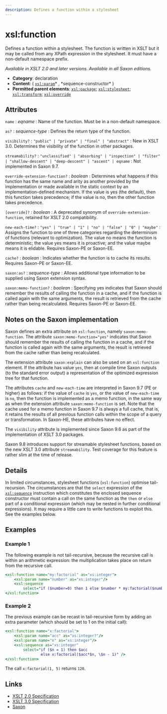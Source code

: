 ```yaml
---
description: Defines a function within a stylesheet
---
```


# xsl:function

Defines a function within a stylesheet. The function is written in XSLT but it may be called from any XPath expression in the stylesheet. It must have a non-default namespace prefix.

_Available in XSLT 2.0 and later versions. Available in all Saxon editions._

- **Category**: declaration
- **Content**: ( [`xsl:param`](xsl-param.md)* , *sequence-constructor\* )
- **Permitted parent elements**: [`xsl:package`](xsl-package.md); [`xsl:stylesheet`](xsl-stylesheet.md); [`xsl:transform`](xsl-transform.md); [`xsl:override`](xsl-override.md)

## Attributes

`name`
: _eqname_
: Name of the function. Must be in a non-default namespace.

`as?`
: _sequence-type_
: Defines the return type of the function.

`visibility?`
: `"public" | "private" | "final" | "abstract"`
: New in XSLT 3.0. Determines the visibility of the function in other packages.

`streamability?`
: `"unclassified" | "absorbing" | "inspection" | "filter" | "shallow-descent" | "deep-descent" | "ascent" | eqname`
: Not implemented in Saxon 9.7.

`override-extension-function?`
: _boolean_
: Determines what happens if this function has the same name and arity as another provided by the implementation or made available in the static context by an implementation-defined mechanism. If the value is yes (the default), then this function takes precedence; if the value is no, then the other function takes precedence.

`[override]?`
: _boolean_
: A deprecated synonym of `override-extension-function`, retained for XSLT 2.0 compatibility.

`new-each-time?`
: `"yes" | "true" | "1" | "no" | "false" | "0" | "maybe"`
: Assigns the function to one of three categories regarding the determinism of functions (relevant to optimization). The value no means the function is deterministic; the value yes means it is proactive; and the value maybe means it is elidable. Requires Saxon-PE or Saxon-EE.

`cache?`
: _boolean_
: Indicates whether the function is to cache its results. Requires Saxon-PE or Saxon-EE.

`saxon:as?`
: _sequence-type_
: Allows additional type information to be supplied using Saxon extension syntax.

`saxon:memo-function?`
: _boolean_
: Specifying yes indicates that Saxon should remember the results of calling the function in a cache, and if the function is called again with the same arguments, the result is retrieved from the cache rather than being recalculated. Requires Saxon-PE or Saxon-EE.

## Notes on the Saxon implementation

Saxon defines an extra attribute on `xsl:function`, namely `saxon:memo-function`. The attribute `saxon:memo-function="yes"` indicates that Saxon should remember the results of calling the function in a cache, and if the function is called again with the same arguments, the result is retrieved from the cache rather than being recalculated.

The extension attribute `saxon:explain` can also be used on an `xsl:function` element. If the attribute has value `yes`, then at compile time Saxon outputs (to the standard error output) a representation of the optimized expression tree for that function.

The attributes `cache` and `new-each-time` are interpreted in Saxon 9.7 (PE or higher) as follows: if the value of `cache` is `yes`, or the value of `new-each-time` is `no`, then the function is implemented as a memo function, in the same way as when the extension attribute `saxon:memo-function` is set. Note that the cache used for a memo function in Saxon 9.7 is always a full cache, that is, it retains the results of all previous function calls within the scope of a query or transformation. In Saxon-HE, these attributes have no effect.

The `visibility` attribute is implemented since Saxon 9.6 as part of the implementation of XSLT 3.0 packages.

Saxon 9.8 introduces support for streamable stylesheet functions, based on the new XSLT 3.0 attribute `streamability`. Test coverage for this feature is rather slim at the time of release.

## Details

In limited circumstances, stylesheet functions (`xsl:function`) optimise tail-recursion. The circumstances are that the `select` expression of the [`xsl:sequence`](xsl-sequence.md) instruction which constitutes the enclosed sequence constructor must contain a call on the same function as the `then` or `else` part of a conditional expression (which may be nested in further conditional expressions). It may require a little care to write functions to exploit this. See the examples below.

## Examples

### Example 1

The following example is not tail-recursive, because the recursive call is within an arithmetic expression: the multiplication takes place on return from the recursive call.

```xslt
<xsl:function name="my:factorial" as="xs:integer">
    <xsl:param name="number" as="xs:integer"/>
    <xsl:sequence
        select="if ($number=0) then 1 else $number * my:factorial($number-1)"/>
</xsl:function>
```

### Example 2

The previous example can be recast in tail-recursive form by adding an extra parameter (which should be set to 1 on the initial call):

```xslt
<xsl:function name="x:factorial">
	<xsl:param name="acc" as="xs:integer?"/>
	<xsl:param name="n" as="xs:integer"/>
	<xsl:sequence as="xs:integer"
		select="if ($n = 1) then $acc
				else x:factorial($acc*$n, \$n - 1)" />
</xsl:function>
```

The call `x:factorial(1, 5)` returns `120`.

## Links

- [XSLT 2.0 Specification](http://www.w3.org/TR/xslt20/#element-function)
- [XSLT 3.0 Specification](http://www.w3.org/TR/xslt-30/#element-function)
- [Saxon](http://saxonica.com/documentation/index.html#!xsl-elements/function)
